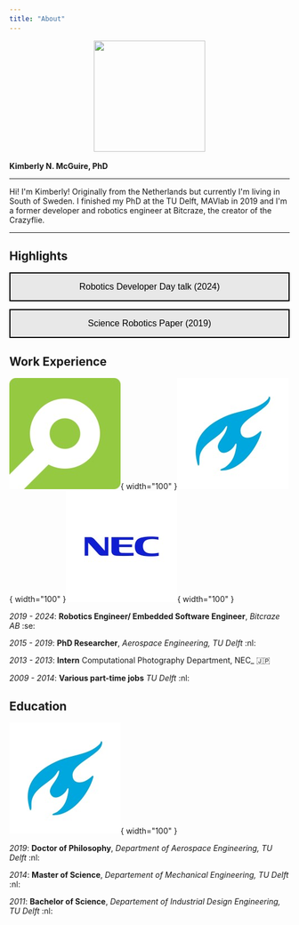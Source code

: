 ```yaml
---
title: "About"
---
```


<p align="center">
<img width="200" height="200" src="/images/kim_background.png">
</p>

**Kimberly N. McGuire, PhD**
___



Hi! I'm Kimberly! Originally from the Netherlands but currently I'm living in South of Sweden.  I finished my PhD at the TU Delft, MAVlab in 2019 and I'm a former developer and robotics engineer at Bitcraze, the creator of the Crazyflie.

___

## Highlights



<a href="https://youtu.be/rtgt9Z1cPas"><button style="background-color: #E8E8E8;
        border: 2px solid black;
        color: black;
        padding: 15px 32px;
        text-align: center;
        text-decoration: none;
        display: inline-block;
        font-size: 16px;
        width: 100%; 
        cursor: pointer">Robotics Developer Day talk (2024)</button></a>



 <a href="https://robotics.sciencemag.org/content/4/35/eaaw9710"><button style="background-color: #E8E8E8;
        border: 2px solid black;
        color: black;
        padding: 15px 32px;
        text-align: center;
        text-decoration: none;
        display: inline-block;
        font-size: 16px;
        width: 100%; 
        cursor: pointer">Science Robotics Paper (2019)</button></a>

## Work Experience

![bitcraze](images/bitcraze.png){ width="100" }![delft](images/delft.png){ width="100" }![nec](images/nec.png){ width="100" }

_2019 - 2024_: **Robotics Engineer/ Embedded Software Engineer**, _Bitcraze AB_ :se:

_2015 - 2019_: **PhD Researcher**, _Aerospace Engineering, TU Delft_ :nl:

_2013 - 2013_: **Intern** Computational Photography Department, NEC_ :jp:

_2009 - 2014_: **Various part-time jobs**  _TU Delft_ :nl:


## Education
![delft](images/delft.png){ width="100" }

_2019_: **Doctor of Philosophy**, _Department of Aerospace Engineering, TU Delft_ :nl:

_2014_: **Master of Science**, _Departement of Mechanical Engineering, TU Delft_ :nl:

_2011_: **Bachelor of Science**, _Departement of Industrial Design Engineering, TU Delft_ :nl:

